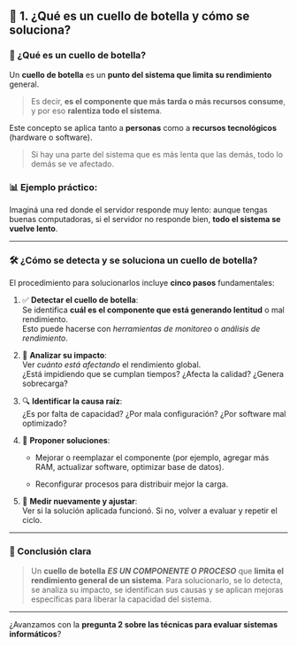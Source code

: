 ## 🧩 **1. ¿Qué es un cuello de botella y cómo se soluciona?**

### 🔧 ¿Qué es un **cuello de botella**?

Un **cuello de botella** es un **punto del sistema que limita su rendimiento** general.

> Es decir, **es el componente que más tarda o más recursos consume**, y por eso **ralentiza todo el sistema**.

Este concepto se aplica tanto a **personas** como a **recursos tecnológicos** (hardware o software).  

> Si hay una parte del sistema que es más lenta que las demás, todo lo demás se ve afectado.

### 📊 Ejemplo práctico:

Imaginá una red donde el servidor responde muy lento: aunque tengas buenas computadoras, si el servidor no responde bien, **todo el sistema se vuelve lento**.

---

### 🛠️ ¿Cómo se **detecta** y se **soluciona** un cuello de botella?

El procedimiento para solucionarlos incluye **cinco pasos** fundamentales:

1. ✅ **Detectar el cuello de botella**:  
    Se identifica **cuál es el componente que está generando lentitud** o mal rendimiento.  
    Esto puede hacerse con *herramientas de monitoreo* o *análisis de rendimiento*.
    
2. 🧠 **Analizar su impacto**:  
    Ver *cuánto está afectando* el rendimiento global.  
    ¿Está impidiendo que se cumplan tiempos? ¿Afecta la calidad? ¿Genera sobrecarga?
    
3. 🔍 **Identificar la causa raíz**:  
    ¿Es por falta de capacidad? ¿Por mala configuración? ¿Por software mal optimizado?
    
4. 🧰 **Proponer soluciones**:
    
    - Mejorar o reemplazar el componente (por ejemplo, agregar más RAM, actualizar software, optimizar base de datos).
        
    - Reconfigurar procesos para distribuir mejor la carga.
        
5. 🔄 **Medir nuevamente y ajustar**:  
    Ver si la solución aplicada funcionó. Si no, volver a evaluar y repetir el ciclo.
    

---

### 🎯 Conclusión clara

> Un **cuello de botella** ***ES UN COMPONENTE O PROCESO*** que **limita el rendimiento general de un sistema**. Para solucionarlo, se lo detecta, se analiza su impacto, se identifican sus causas y se aplican mejoras específicas para liberar la capacidad del sistema.

---

¿Avanzamos con la **pregunta 2 sobre las técnicas para evaluar sistemas informáticos**?